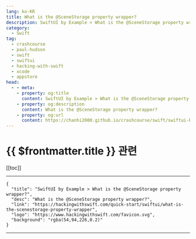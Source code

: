 ```yaml
---
lang: ko-KR
title: What is the @SceneStorage property wrapper?
description: SwiftUI by Example > What is the @SceneStorage property wrapper?
category:
  - Swift
tag: 
  - crashcourse
  - paul-hudson
  - swift
  - swiftui
  - hacking-with-swift
  - xcode
  - appstore
head:
  - - meta:
    - property: og:title
      content: SwiftUI by Example > What is the @SceneStorage property wrapper?
    - property: og:description
      content: What is the @SceneStorage property wrapper?
    - property: og:url
      content: https://chanhi2000.github.io/crashcourse/swift/swiftui-by-example/25-appendix-a/what-is-the-scenestorage-property-wrapper.html
---
```


# {{ $frontmatter.title }} 관련

[[toc]]

---

```component VPCard
{
  "title": "SwiftUI by Example > What is the @SceneStorage property wrapper?",
  "desc": "What is the @SceneStorage property wrapper?",
  "link": "https://hackingwithswift.com/quick-start/swiftui/what-is-the-scenestorage-property-wrapper",
  "logo": "https://www.hackingwithswift.com/favicon.svg",
  "background": "rgba(54,94,226,0.2)"
}
```

---

<TagLinks />